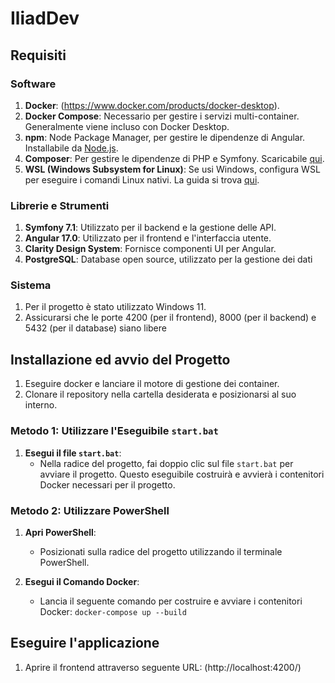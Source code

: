 # IliadDev

## Requisiti

### Software

1. **Docker**: (https://www.docker.com/products/docker-desktop).
2. **Docker Compose**: Necessario per gestire i servizi multi-container. Generalmente viene incluso con Docker Desktop.
3. **npm**: Node Package Manager, per gestire le dipendenze di Angular. Installabile da [Node.js](https://nodejs.org/).
4. **Composer**: Per gestire le dipendenze di PHP e Symfony. Scaricabile [qui](https://getcomposer.org/).
5. **WSL (Windows Subsystem for Linux)**: Se usi Windows, configura WSL per eseguire i comandi Linux nativi. La guida si trova [qui](https://docs.microsoft.com/en-us/windows/wsl/install).

### Librerie e Strumenti

1. **Symfony 7.1**: Utilizzato per il backend e la gestione delle API.
2. **Angular 17.0**: Utilizzato per il frontend e l'interfaccia utente.
3. **Clarity Design System**: Fornisce componenti UI per Angular.
4. **PostgreSQL**: Database open source, utilizzato per la gestione dei dati

### Sistema

1. Per il progetto è stato utilizzato Windows 11.
2. Assicurarsi che le porte 4200 (per il frontend), 8000 (per il backend) e 5432 (per il database) siano libere

## Installazione ed avvio del Progetto

1. Eseguire docker e lanciare il motore di gestione dei container.
2. Clonare il repository nella cartella desiderata e posizionarsi al suo interno.

### Metodo 1: Utilizzare l'Eseguibile `start.bat`

1. **Esegui il file `start.bat`**:
   - Nella radice del progetto, fai doppio clic sul file `start.bat` per avviare il progetto. Questo eseguibile costruirà e avvierà i contenitori Docker necessari per il progetto.

### Metodo 2: Utilizzare PowerShell

1. **Apri PowerShell**:
   - Posizionati sulla radice del progetto utilizzando il terminale PowerShell.

2. **Esegui il Comando Docker**:
   - Lancia il seguente comando per costruire e avviare i contenitori Docker: `docker-compose up --build`

## Eseguire l'applicazione

1. Aprire il frontend attraverso seguente URL: (http://localhost:4200/)